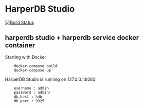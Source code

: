 # HarperDB Studio
[![Build Status](https://travis-ci.org/scpex/harperdb_studio.svg?branch=master)](https://travis-ci.org/scpex/harperdb_studio)
## harperdb studio + harperdb service docker container

Starting with Docker

````
    docker-compose build
    docker-compose up
````

HarperDB Studio is running on 127.0.0.1:8080

````
    username : admin
    password : admin!
    db_host : hdb
    db_port : 9925
````
